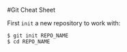 #Git Cheat Sheet 

First `init` a new repository to work with:

```
$ git init REPO_NAME
$ cd REPO_NAME
```
